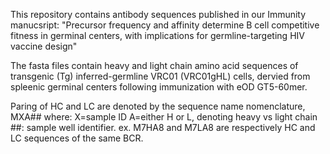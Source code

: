 This repository contains antibody sequences published in our Immunity manucsript: "Precursor frequency and affinity determine B cell competitive fitness in germinal centers, with implications for germline-targeting HIV vaccine design"

The fasta files contain heavy and light chain amino acid sequences of transgenic (Tg) inferred-germline VRC01 (VRC01gHL) cells, dervied from spleenic germinal centers following immunization with eOD GT5-60mer. 

Paring of HC and LC are denoted by the sequence name nomenclature, MXA## where:
  X=sample ID
  A=either H or L, denoting heavy vs light chain
  ##: sample well identifier. 
ex. M7HA8 and M7LA8 are respectively HC and LC sequences of the same BCR.
